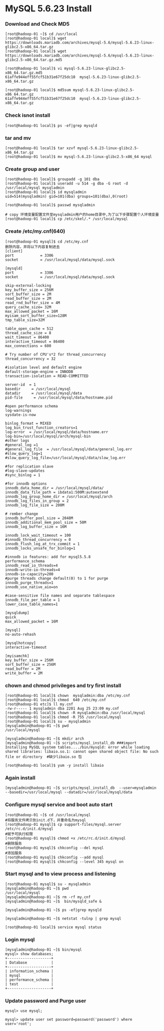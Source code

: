 # MySQL 5.6.23 Install



### Download and Check MD5

	[root@hadoop-01 ~]$ cd /usr/local
	[root@hadoop-01 local]$ wget https://downloads.mariadb.com/archives/mysql-5.6/mysql-5.6.23-linux-glibc2.5-x86_64.tar.gz
	[root@hadoop-01 local]$ wget https://downloads.mariadb.com/archives/mysql-5.6/mysql-5.6.23-linux-glibc2.5-x86_64.tar.gz.md5
	
	[root@hadoop-01 local]$ vi mysql-5.6.23-linux-glibc2.5-x86_64.tar.gz.md5
	61affe944eff55fcf51b31e67f25dc10  mysql-5.6.23-linux-glibc2.5-x86_64.tar.gz
	
	[root@hadoop-01 local]$ md5sum mysql-5.6.23-linux-glibc2.5-x86_64.tar.gz
	61affe944eff55fcf51b31e67f25dc10  mysql-5.6.23-linux-glibc2.5-x86_64.tar.gz

### Check isnot install

	[root@hadoop-01 local]$ ps -ef|grep mysqld
	
### tar and mv

	[root@hadoop-01 local]$ tar xzvf mysql-5.6.23-linux-glibc2.5-x86_64.tar.gz
	[root@hadoop-01 local]$ mv mysql-5.6.23-linux-glibc2.5-x86_64 mysql
	
### Create group and user
	
	[root@hadoop-01 local]$ groupadd -g 101 dba
	[root@hadoop-01 local]$ useradd -u 514 -g dba -G root -d /usr/local/mysql mysqladmin
	[root@hadoop-01 local]$ id mysqladmin
	uid=514(mysqladmin) gid=101(dba) groups=101(dba),0(root)
	
	[root@hadoop-01 local]$ passwd mysqladmin
	
	# copy 环境变量配置文件至mysqladmin用户的home目录中,为了以下步骤配置个人环境变量
	[root@hadoop-01 local]$ cp /etc/skel/.* /usr/local/mysql
	
### Create /etc/my.cnf(640)

	[root@hadoop-01 mysql]$ cd /etc/my.cnf
	删除内容，并将以下内容复制进去
	[client]
	port            = 3306
	socket          = /usr/local/mysql/data/mysql.sock
	 
	[mysqld]
	port            = 3306
	socket          = /usr/local/mysql/data/mysql.sock
	
	skip-external-locking
	key_buffer_size = 256M
	sort_buffer_size = 2M
	read_buffer_size = 2M
	read_rnd_buffer_size = 4M
	query_cache_size= 32M
	max_allowed_packet = 16M
	myisam_sort_buffer_size=128M
	tmp_table_size=32M
	
	table_open_cache = 512
	thread_cache_size = 8
	wait_timeout = 86400
	interactive_timeout = 86400
	max_connections = 600
	
	# Try number of CPU's*2 for thread_concurrency
	thread_concurrency = 32
	
	#isolation level and default engine 
	default-storage-engine = INNODB
	transaction-isolation = READ-COMMITTED
	
	server-id  = 1
	basedir     = /usr/local/mysql
	datadir     = /usr/local/mysql/data
	pid-file     = /usr/local/mysql/data/hostname.pid
	
	#open performance schema
	log-warnings
	sysdate-is-now
	
	binlog_format = MIXED
	log_bin_trust_function_creators=1
	log-error  = /usr/local/mysql/data/hostname.err
	log-bin=/usr/local/mysql/arch/mysql-bin
	#other logs
	#general_log =1
	#general_log_file  = /usr/local/mysql/data/general_log.err
	#slow_query_log=1
	#slow_query_log_file=/usr/local/mysql/data/slow_log.err
	
	#for replication slave
	#log-slave-updates 
	#sync_binlog = 1
	
	#for innodb options 
	innodb_data_home_dir = /usr/local/mysql/data/
	innodb_data_file_path = ibdata1:500M:autoextend
	innodb_log_group_home_dir = /usr/local/mysql/arch
	innodb_log_files_in_group = 2
	innodb_log_file_size = 200M
	
	# rember change
	innodb_buffer_pool_size = 2048M
	innodb_additional_mem_pool_size = 50M
	innodb_log_buffer_size = 16M
	
	innodb_lock_wait_timeout = 100
	#innodb_thread_concurrency = 0
	innodb_flush_log_at_trx_commit = 1
	innodb_locks_unsafe_for_binlog=1
	
	#innodb io features: add for mysql5.5.8
	performance_schema
	innodb_read_io_threads=4
	innodb-write-io-threads=4
	innodb-io-capacity=200
	#purge threads change default(0) to 1 for purge
	innodb_purge_threads=1
	innodb_use_native_aio=on
	
	#case-sensitive file names and separate tablespace
	innodb_file_per_table = 1
	lower_case_table_names=1
	
	[mysqldump]
	quick
	max_allowed_packet = 16M
	
	[mysql]
	no-auto-rehash
	
	[mysqlhotcopy]
	interactive-timeout
	
	[myisamchk]
	key_buffer_size = 256M
	sort_buffer_size = 256M
	read_buffer = 2M
	write_buffer = 2M	
	
### chown and chmod privileges and try first install

	[root@hadoop-01 local]$ chown  mysqladmin:dba /etc/my.cnf 
	[root@hadoop-01 local]$ chmod  640 /etc/my.cnf  
	[root@hadoop-01 etc]$ ll my.cnf
	-rw-r----- 1 mysqladmin dba 2201 Aug 25 23:09 my.cnf	
	[root@hadoop-01 local]$ chown -R mysqladmin:dba /usr/local/mysql
	[root@hadoop-01 local]$ chmod -R 755 /usr/local/mysql 
	[root@hadoop-01 local]$ su - mysqladmin
	[mysqladmin@hadoop-01 ~]$ pwd
	/usr/local/mysql
	
	[mysqladmin@hadoop-01 ~]$ mkdir arch
	[mysqladmin@hadoop-01 ~]$ scripts/mysql_install_db ###import
	Installing MySQL system tables..../bin/mysqld: error while loading shared libraries: libaio.so.1: cannot open shared object file: No such file or directory  #缺少libaio.so 包
	
	[root@hadoop-01 local]$ yum -y install libaio
 	
	
### Again  install	

	[mysqladmin@hadoop-01 ~]$ scripts/mysql_install_db  --user=mysqladmin --basedir=/usr/local/mysql --datadir=/usr/local/mysql/data 

### Configure mysql service and boot auto start	
	[root@hadoop-01 ~]$ cd /usr/local/mysql
	#将服务文件拷贝到init.d下，并重命名为mysql
	[root@hadoop-01 mysql]$ cp support-files/mysql.server /etc/rc.d/init.d/mysql 
	#赋予可执行权限
	[root@hadoop-01 mysql]$ chmod +x /etc/rc.d/init.d/mysql
	#删除服务
	[root@hadoop-01 mysql]$ chkconfig --del mysql
	#添加服务
	[root@hadoop-01 mysql]$ chkconfig --add mysql
	[root@hadoop-01 mysql]$ chkconfig --level 345 mysql on
	
### Start mysql and to view process and listening
	
	[root@hadoop-01 mysql]$ su - mysqladmin
	[mysqladmin@hadoop-01 ~]$ pwd
	/usr/local/mysql
	[mysqladmin@hadoop-01 ~]$ rm -rf my.cnf
	[mysqladmin@hadoop-01 ~]$  bin/mysqld_safe &
	
	[mysqladmin@hadoop-01 ~]$ ps -ef|grep mysqld
	
	[mysqladmin@hadoop-01 ~]$ netstat -tulnp | grep mysql
	
	[root@hadoop-01 local]$ service mysql status

### Login mysql 

	[mysqladmin@hadoop-01 ~]$ bin/mysql
	mysql> show databases;
	+--------------------+
	| Database           |
	+--------------------+
	| information_schema |
	| mysql              |
	| performance_schema |
	| test               |
	+--------------------+
	
### Update password and Purge user	
	mysql> use mysql;
	
	mysql> update user set password=password('password') where user='root';

	
	
	
	
	
	
	
	
	